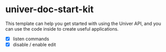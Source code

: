 # univer-doc-start-kit

This template can help you get started with using the Univer API, and you can use the code inside to create useful applications.

- [x] listen commands
- [x] disable / enable edit